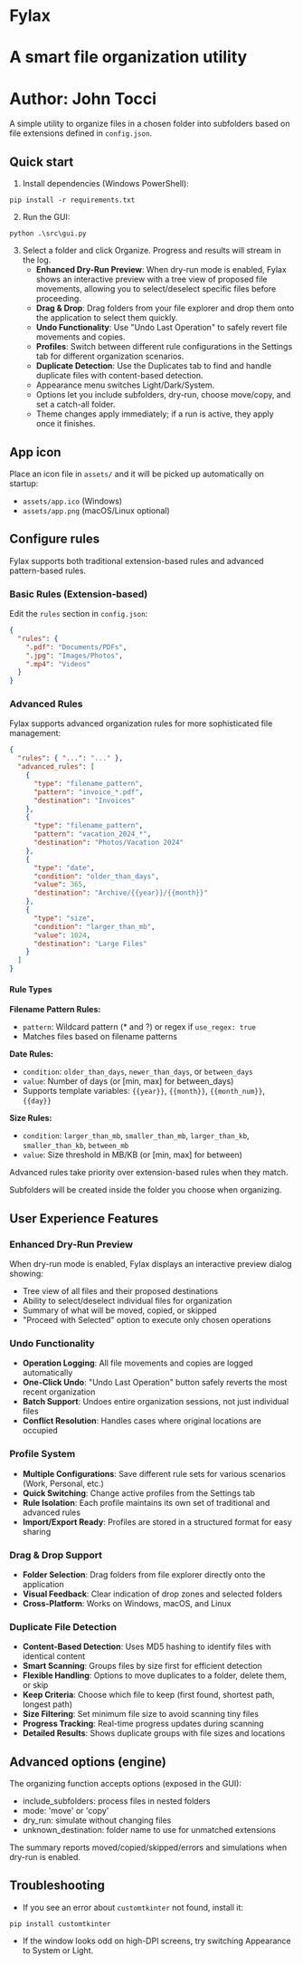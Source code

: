 # Fylax
# A smart file organization utility
# Author: John Tocci

A simple utility to organize files in a chosen folder into subfolders based on file extensions defined in `config.json`.

## Quick start

1) Install dependencies (Windows PowerShell):

```
pip install -r requirements.txt
```

2) Run the GUI:

```
python .\src\gui.py
```

3) Select a folder and click Organize. Progress and results will stream in the log.
	- **Enhanced Dry-Run Preview**: When dry-run mode is enabled, Fylax shows an interactive preview with a tree view of proposed file movements, allowing you to select/deselect specific files before proceeding.
	- **Drag & Drop**: Drag folders from your file explorer and drop them onto the application to select them quickly.
	- **Undo Functionality**: Use "Undo Last Operation" to safely revert file movements and copies.
	- **Profiles**: Switch between different rule configurations in the Settings tab for different organization scenarios.
	- **Duplicate Detection**: Use the Duplicates tab to find and handle duplicate files with content-based detection.
	- Appearance menu switches Light/Dark/System.
	- Options let you include subfolders, dry-run, choose move/copy, and set a catch-all folder.
	- Theme changes apply immediately; if a run is active, they apply once it finishes.

## App icon

Place an icon file in `assets/` and it will be picked up automatically on startup:

- `assets/app.ico` (Windows)
- `assets/app.png` (macOS/Linux optional)

## Configure rules

Fylax supports both traditional extension-based rules and advanced pattern-based rules.

### Basic Rules (Extension-based)

Edit the `rules` section in `config.json`:

```json
{
  "rules": {
    ".pdf": "Documents/PDFs",
    ".jpg": "Images/Photos",
    ".mp4": "Videos"
  }
}
```

### Advanced Rules

Fylax supports advanced organization rules for more sophisticated file management:

```json
{
  "rules": { "...": "..." },
  "advanced_rules": [
    {
      "type": "filename_pattern",
      "pattern": "invoice_*.pdf",
      "destination": "Invoices"
    },
    {
      "type": "filename_pattern",
      "pattern": "vacation_2024_*",
      "destination": "Photos/Vacation 2024"
    },
    {
      "type": "date",
      "condition": "older_than_days",
      "value": 365,
      "destination": "Archive/{{year}}/{{month}}"
    },
    {
      "type": "size",
      "condition": "larger_than_mb",
      "value": 1024,
      "destination": "Large Files"
    }
  ]
}
```

#### Rule Types

**Filename Pattern Rules:**
- `pattern`: Wildcard pattern (* and ?) or regex if `use_regex: true`
- Matches files based on filename patterns

**Date Rules:**
- `condition`: `older_than_days`, `newer_than_days`, or `between_days`
- `value`: Number of days (or [min, max] for between_days)
- Supports template variables: `{{year}}`, `{{month}}`, `{{month_num}}`, `{{day}}`

**Size Rules:**
- `condition`: `larger_than_mb`, `smaller_than_mb`, `larger_than_kb`, `smaller_than_kb`, `between_mb`
- `value`: Size threshold in MB/KB (or [min, max] for between)

Advanced rules take priority over extension-based rules when they match.

Subfolders will be created inside the folder you choose when organizing.

## User Experience Features

### Enhanced Dry-Run Preview
When dry-run mode is enabled, Fylax displays an interactive preview dialog showing:
- Tree view of all files and their proposed destinations
- Ability to select/deselect individual files for organization
- Summary of what will be moved, copied, or skipped
- "Proceed with Selected" option to execute only chosen operations

### Undo Functionality
- **Operation Logging**: All file movements and copies are logged automatically
- **One-Click Undo**: "Undo Last Operation" button safely reverts the most recent organization
- **Batch Support**: Undoes entire organization sessions, not just individual files
- **Conflict Resolution**: Handles cases where original locations are occupied

### Profile System
- **Multiple Configurations**: Save different rule sets for various scenarios (Work, Personal, etc.)
- **Quick Switching**: Change active profiles from the Settings tab
- **Rule Isolation**: Each profile maintains its own set of traditional and advanced rules
- **Import/Export Ready**: Profiles are stored in a structured format for easy sharing

### Drag & Drop Support
- **Folder Selection**: Drag folders from file explorer directly onto the application
- **Visual Feedback**: Clear indication of drop zones and selected folders
- **Cross-Platform**: Works on Windows, macOS, and Linux

### Duplicate File Detection
- **Content-Based Detection**: Uses MD5 hashing to identify files with identical content
- **Smart Scanning**: Groups files by size first for efficient detection
- **Flexible Handling**: Options to move duplicates to a folder, delete them, or skip
- **Keep Criteria**: Choose which file to keep (first found, shortest path, longest path)
- **Size Filtering**: Set minimum file size to avoid scanning tiny files
- **Progress Tracking**: Real-time progress updates during scanning
- **Detailed Results**: Shows duplicate groups with file sizes and locations

## Advanced options (engine)

The organizing function accepts options (exposed in the GUI):

- include_subfolders: process files in nested folders
- mode: 'move' or 'copy'
- dry_run: simulate without changing files
- unknown_destination: folder name to use for unmatched extensions

The summary reports moved/copied/skipped/errors and simulations when dry-run is enabled.

## Troubleshooting

- If you see an error about `customtkinter` not found, install it:

```
pip install customtkinter
```

- If the window looks odd on high-DPI screens, try switching Appearance to System or Light.

